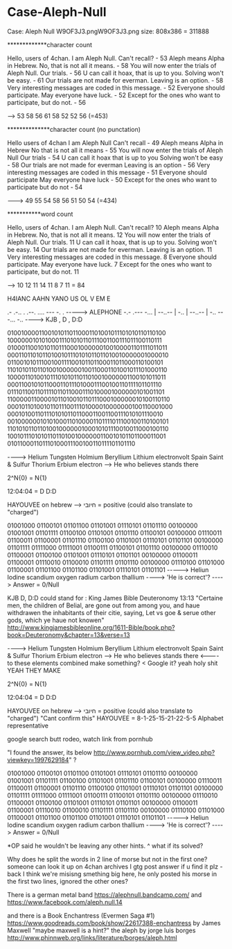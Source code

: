 # Case-Aleph-Null
Case: Aleph Null
W9OF3J3.pngW9OF3J3.png
size: 808x386 = 311888

*************character count

Hello, users of 4chan. I am Aleph Null. Can't recall? - 53
Aleph means Alpha in Hebrew. No, that is not all it means. - 58
You will now enter the trials of Aleph Null. Our trials. - 56
U can call it hoax, that is up to you. Solving won't be easy. - 61
Our trials are not made for everman. Leaving is an option. - 58
Very interesting messages are coded in this message. - 52
Everyone should participate. May everyone have luck. - 52
Except for the ones who want to participate, but do not. - 56


--> 53 58 56 61 58 52 52 56 (=453)

**************character count (no punctation)

Hello users of 4chan I am Aleph Null Can't recall - 49
Aleph means Alpha in Hebrew No that is not all it means - 55
You will now enter the trials of Aleph Null Our trials - 54
U can call it hoax that is up to you Solving won't be easy - 58
Our trials are not made for everman Leaving is an option - 56
Very interesting messages are coded in this message - 51
Everyone should participate May everyone have luck - 50
Except for the ones who want to participate but do not - 54

---> 49 55 54 58 56 51 50 54 (=434)

***********word count

Hello, users of 4chan. I am Aleph Null. Can't recall? 10
Aleph means Alpha in Hebrew. No, that is not all it means. 12
You will now enter the trials of Aleph Null. Our trials. 11
U can call it hoax, that is up to you. Solving won't be easy. 14
Our trials are not made for everman. Leaving is an option. 11
Very interesting messages are coded in this message. 8
Everyone should participate. May everyone have luck. 7
Except for the ones who want to participate, but do not. 11

--> 10 12 11 14 11 8 7 11 = 84

H4IANC
AAHN
YANO
US
OL
V
EM
E




.- .-.. . .--. .... --- -. .    -----> ALEPHONE
-.- .--- -... | --..-- | -.. | --..-- | -.. ---... -..   ----> KJB , D , D:D

01001000011001010110110001101001011101010110110100
10000001010100011101010110111001100111011100110111
01000110010101101110001000000100100001101111011011
00011011010110100101110101011011010010000001000010
01100101011100100111100101101100011011000110100101
11010101101101001000000100110001101001011101000110
10000110100101110101011011010010000001100101011011
00011001010110001101110100011100100110111101101110
01110110011011110110110001110100001000000101001101
11000001100001011010010110111000100000010100110110
00010110100101101110011101000010000000100110001000
00010100110111010101101100011001100111010101110010
00100000010101000110100001101111011100100110100101
11010101101101001000000100010101110010011000100110
10010111010101101101001000000110010101101100011001
010110001101110100011100100110111101101110

----> Helium Tungsten Holmium Beryllium Lithium electronvolt Spain Saint &amp; Sulfur Thorium Erbium electron --> He who believes stands there


2^N{0} = N{1}


12:04:04 = D D:D 


HAYOUVEE on hebrew --> חיובי = positive (could also translate to "charged")



01001000 01100101 01101100 01101001 01110101 01101110 00100000 01001001 01101111 01100100 01101001 01101110 01100101 00100000 01110011 01100011 01100001 01101110 01100100 01101001 01110101 01101101 00100000 01101111 01111000 01111001 01100111 01100101 01101110 00100000 01110010 01100001 01100100 01101001 01110101 01101101 00100000 01100011 01100001 01110010 01100010 01101111 01101110 00100000 01110100 01101000 01100001 01101100 01101100 01101001 01110101 01101101 
-----> Heliun Iodine scandium oxygen radium carbon thallium ----> 'He is correct'? ----> Answer = 0/Null



KJB D, D:D could stand for : 
King James Bible Deuteronomy 13:13 "Certaine men, the children of Belial, are gone out from among you, and haue withdrawen the inhabitants of their citie, saying, Let vs goe & serue other gods, which ye haue not knowen"
http://www.kingjamesbibleonline.org/1611-Bible/book.php?book=Deuteronomy&chapter=13&verse=13




----> Helium Tungsten Holmium Beryllium Lithium electronvolt Spain Saint &amp; Sulfur Thorium Erbium electron --> He who believes stands there   <---- to these elements combined make something? < Google it? yeah holy shit YEAH THEY MAKE 


2^N{0} = N{1}


12:04:04 = D D:D 


HAYOUVEE on hebrew --> חיובי = positive (could also translate to "charged") "Cant confirm this"
HAYOUVEE = 8-1-25-15-21-22-5-5 Alphabet representative

google search butt rodeo, watch link from pornhub

"I found the answer, its below
http://www.pornhub.com/view_video.php?viewkey=1997629184" ?




01001000 01100101 01101100 01101001 01110101 01101110 00100000 01001001 01101111 01100100 01101001 01101110 01100101 00100000 01110011 01100011 01100001 01101110 01100100 01101001 01110101 01101101 00100000 01101111 01111000 01111001 01100111 01100101 01101110 00100000 01110010 01100001 01100100 01101001 01110101 01101101 00100000 01100011 01100001 01110010 01100010 01101111 01101110 00100000 01110100 01101000 01100001 01101100 01101100 01101001 01110101 01101101 
-----> Heliun Iodine scandium oxygen radium carbon thallium ----> 'He is correct'? ----> Answer = 0/Null

*OP said he wouldn't be leaving any other hints. ^    what if its solved?



Why does he split the words in 2 line of morse but not in the first one?
someone can look it up on 4chan archives 
I gtg post answer if u find it plz -back
I think we're misisng smething big here, he only posted his morse in the first two lines, ignored the other ones? 

There is a german metal band https://alephnull.bandcamp.com/ and https://www.facebook.com/aleph.null.14

and there is a Book Enchantress (Evermen Saga #1)  https://www.goodreads.com/book/show/22617388-enchantress by James Maxwell "maybe maxwell is a hint?"
the aleph by jorge luis borges http://www.phinnweb.org/links/literature/borges/aleph.html
